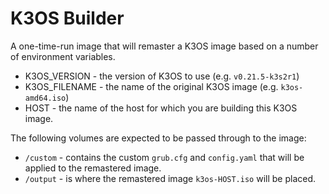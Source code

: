 # K3OS Builder

A one-time-run image that will remaster a K3OS image based on a number of environment variables.

* K3OS_VERSION - the version of K3OS to use (e.g. ```v0.21.5-k3s2r1```)
* K3OS_FILENAME - the name of the original K3OS image (e.g. ```k3os-amd64.iso```)
* HOST - the name of the host for which you are building this K3OS image.

The following volumes are expected to be passed through to the image:

* ```/custom``` - contains the custom ```grub.cfg``` and ```config.yaml``` that will be applied to the remastered image.
* ```/output``` - is where the remastered image ```k3os-HOST.iso``` will be placed.
